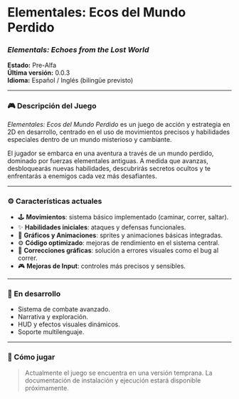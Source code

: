 # Elementales: Ecos del Mundo Perdido
### *Elementals: Echoes from the Lost World*

**Estado:** Pre-Alfa  
**Última versión:** 0.0.3  
**Idioma:** Español / Inglés (bilingüe previsto)

---

### 🎮 Descripción del Juego

*Elementales: Ecos del Mundo Perdido* es un juego de acción y estrategia en 2D en desarrollo, centrado en el uso de movimientos precisos y habilidades especiales dentro de un mundo misterioso y cambiante.

El jugador se embarca en una aventura a través de un mundo perdido, dominado por fuerzas elementales antiguas. A medida que avanzas, desbloquearás nuevas habilidades, descubrirás secretos ocultos y te enfrentarás a enemigos cada vez más desafiantes.

---

### ⚙️ Características actuales

- 🕹️ **Movimientos**: sistema básico implementado (caminar, correr, saltar).
- ✨ **Habilidades iniciales**: ataques y defensas funcionales.
- 🎨 **Gráficos y Animaciones**: sprites y animaciones básicas integradas.
- ⚙️ **Código optimizado**: mejoras de rendimiento en el sistema central.
- 🐞 **Correcciones gráficas**: solución a errores visuales como el bug al correr.
- 🎮 **Mejoras de Input**: controles más precisos y sensibles.

---

### 🚧 En desarrollo

- Sistema de combate avanzado.
- Narrativa y exploración.
- HUD y efectos visuales dinámicos.
- Soporte multilenguaje.

---

### 📂 Cómo jugar

> Actualmente el juego se encuentra en una versión temprana. La documentación de instalación y ejecución estará disponible próximamente.
